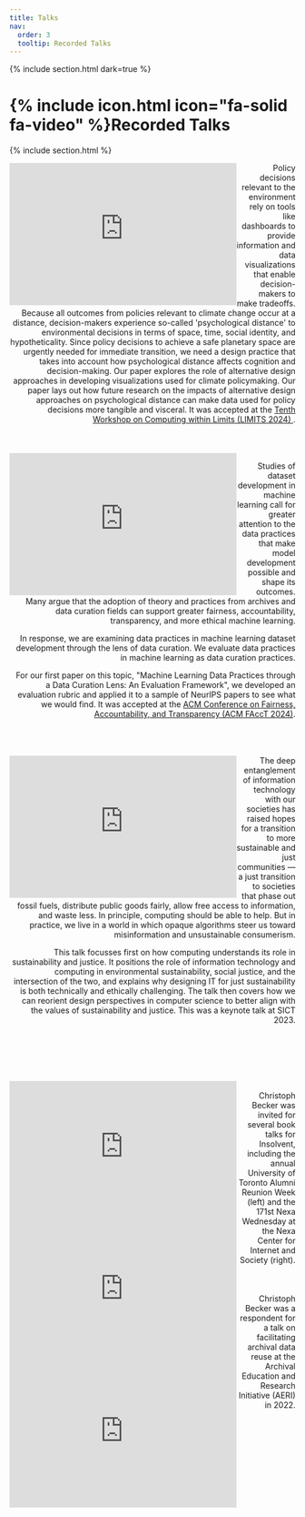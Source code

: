 ```yaml
---
title: Talks
nav:
  order: 3
  tooltip: Recorded Talks
---
```


{% include section.html dark=true %}
# {% include icon.html icon="fa-solid fa-video" %}Recorded Talks

{% include section.html %}


<iframe align="left" width="400" height="250" src="https://www.youtube.com/embed/emIIKWG12YM?si=41sENv4k2fHWvoqd" frameborder="0" allow="accelerometer; clipboard-write; encrypted-media; gyroscope; picture-in-picture" allowfullscreen></iframe>
<div align="right">
Policy decisions relevant to the environment rely on tools like dashboards to provide information
and data visualizations that enable decision-makers to make tradeoffs. Because all outcomes from policies relevant to climate change occur at a distance,
decision-makers experience so-called 'psychological distance' to
environmental decisions in terms of space, time, social identity,
and hypotheticality. Since policy decisions to achieve a safe
planetary space are urgently needed for immediate transition, we need a design practice that takes into account how
psychological distance affects cognition and decision-making. Our
paper explores the role of alternative design approaches in developing visualizations used for climate policymaking. Our paper
lays out how future research on the impacts of alternative design
approaches on psychological distance can make data used for policy
decisions more tangible and visceral. It was accepted at the <a href="https://computingwithinlimits.org/2024/papers/limits2024-bhardwaj-psychological-distance.pdf">Tenth Workshop on Computing within Limits (LIMITS 2024)
</a>.
</div>
<br>
<br>
<br>

<iframe align="left" width="400" height="250" src="https://www.youtube.com/embed/C5VwJBE31JY?si=7LHrIJPAy_tPT0A3" frameborder="0" allow="accelerometer; clipboard-write; encrypted-media; gyroscope; picture-in-picture" allowfullscreen></iframe>
<div align="right">

Studies of dataset development in machine learning call for greater attention to the data practices that make model development possible and shape its outcomes. 
Many argue that the adoption of theory and practices from archives and data curation fields can support greater fairness, accountability, transparency, and more ethical machine learning.

In response, we are examining data practices in machine learning dataset development through the lens of data curation. We evaluate data practices in machine learning as data curation practices.

For our first paper on this topic, "Machine Learning Data Practices through a Data Curation Lens: An Evaluation Framework", we developed an evaluation rubric and applied it to a sample of NeurIPS papers to see what we would find. It was accepted at the <a href="https://doi.org/10.1145/3630106.3658955">ACM Conference on Fairness, 
Accountability, and Transparency (ACM FAccT 2024)</a>.
</div>
<br>
<br>
<br>

<iframe align="left" width="400" height="250" src="https://www.youtube.com/embed/Cxmt6_1wUNU?si=LjnMPLLKiTuCD6FL" frameborder="0" allow="accelerometer; clipboard-write; encrypted-media; gyroscope; picture-in-picture" allowfullscreen></iframe>
<div align="right">
The deep entanglement of information technology with our societies has raised hopes for a transition to more sustainable and just communities — a just transition to societies that phase out fossil fuels, 
distribute public goods fairly, allow free access to information, and waste less. In principle, computing should be able to help. But in practice, we live in a world in which opaque algorithms steer us toward 
misinformation and unsustainable consumerism.

This talk focusses first on how computing understands its role in sustainability and justice. It positions the role of information technology and computing in environmental sustainability, 
social justice, and the intersection of the two, and explains why designing IT for just sustainability is both 
technically and ethically challenging. The talk then covers how we can reorient design perspectives in computer science to better align with the values of sustainability and justice.
This was a keynote talk at SICT 2023. 
</div>
<br>
<br>
<br>
<br>
<br>

<iframe align="left" width="400" height="250" src="https://www.youtube.com/embed/7j8R7M5NgeU?si=MBeuLypwHY0GnmDn" frameborder="0" allow="accelerometer; clipboard-write; encrypted-media; gyroscope; picture-in-picture" allowfullscreen></iframe>
<iframe align="left" width="400" height="250" src="https://www.youtube.com/embed/RdQnI-EsZYA?si=7RQLnUbiGxet9BV-" frameborder="0" allow="accelerometer; clipboard-write; encrypted-media; gyroscope; picture-in-picture" allowfullscreen></iframe>
<br>

<div align="right">
Christoph Becker was invited for several book talks for Insolvent, including the annual University of Toronto Alumni Reunion Week (left) and the 171st Nexa Wednesday at 
the Nexa Center for Internet and Society (right). 
</div>
<br>
<br>
<br>

<iframe align="left" width="400" height="250" src="https://www.youtube.com/embed/ENz7aj93Mqs?si=rkiHWBAkeerVWZ_X" frameborder="0" allow="accelerometer; clipboard-write; encrypted-media; gyroscope; picture-in-picture" allowfullscreen></iframe>
<div align="right">
Christoph Becker was a respondent for a talk on facilitating archival data reuse at the Archival Education and Research Initiative (AERI) in 2022. 
</div>
<br>
<br>
<br>






